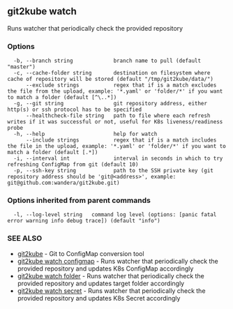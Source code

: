 ## git2kube watch

Runs watcher that periodically check the provided repository

### Options

```
  -b, --branch string             branch name to pull (default "master")
  -c, --cache-folder string       destination on filesystem where cache of repository will be stored (default "/tmp/git2kube/data/")
      --exclude strings           regex that if is a match excludes the file from the upload, example: '*.yaml' or 'folder/*' if you want to match a folder (default [^\..*])
  -g, --git string                git repository address, either http(s) or ssh protocol has to be specified
      --healthcheck-file string   path to file where each refresh writes if it was successful or not, useful for K8s liveness/readiness probe
  -h, --help                      help for watch
      --include strings           regex that if is a match includes the file in the upload, example: '*.yaml' or 'folder/*' if you want to match a folder (default [.*])
  -i, --interval int              interval in seconds in which to try refreshing ConfigMap from git (default 10)
  -p, --ssh-key string            path to the SSH private key (git repository address should be 'git@<address>', example: git@github.com:wandera/git2kube.git)
```

### Options inherited from parent commands

```
  -l, --log-level string   command log level (options: [panic fatal error warning info debug trace]) (default "info")
```

### SEE ALSO

* [git2kube](git2kube.md)	 - Git to ConfigMap conversion tool
* [git2kube watch configmap](git2kube_watch_configmap.md)	 - Runs watcher that periodically check the provided repository and updates K8s ConfigMap accordingly
* [git2kube watch folder](git2kube_watch_folder.md)	 - Runs watcher that periodically check the provided repository and updates target folder accordingly
* [git2kube watch secret](git2kube_watch_secret.md)	 - Runs watcher that periodically check the provided repository and updates K8s Secret accordingly

